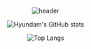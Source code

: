 <div align="center">
  
![header](https://capsule-render.vercel.app/api?type=Waving&color=gradient&height=250&section=header&text=Ryu_Hyun_Dam%&fontSize=60)

![Hyundam's GitHub stats](https://github-readme-stats.vercel.app/api?username=yhd0210&&show_icons=true&theme=radical)

![Top Langs](https://github-readme-stats.vercel.app/api/top-langs/?username=yhd0210&layout=compact&theme=gruvbox)

</div>
